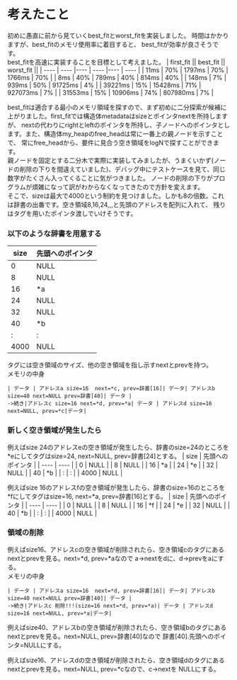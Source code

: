 # 考えたこと  
初めに愚直に前から見ていくbest_fitとworst_fitを実装しました。 時間はかかりますが、best_fitのメモリ使用率に着目すると、 
best_fitが効率が良さそうです。  
best_fitを高速に実装することを目標として考えました。
|  first_fit ||  best_fit  ||  worst_fit  ||
| ---- | ---- |---- | ---- |---- | ---- |
|  11ms  |  70%  |  1797ms  |  70%  |  1766ms  |  70%  |
|  8ms  |  40%  |  789ms  |  40%  |  814ms  |  40%  |
|  148ms  |  7%  |  939ms  |  50%  |  91725ms  |  4%  |
|  39221ms  |  15%  |  15428ms  |  71%  |  927073ms  |  7%  |
|  31553ms  |  15%  |  10906ms  |  74%  |  807980ms  |  7%  |

best_fitは適合する最小のメモリ領域を探すので、まず初めに二分探索が候補に上がりました。first_fitでは構造体metadataはsizeとポインタnextを所持しますが、
nextの代わりにrightとleftのポインタを所持し、子ノードへのポインタとします。また、構造体my_heapのfree_headは常に一番上の親ノードを示すことで、
常にfree_headから、要件に見合う空き領域をlogNで探すことができます。  
親ノードを固定とする二分木で実際に実装してみましたが、うまくいかず(ノードの削除の下りを間違えていました)、デバッグ中にテストケースを見て、同じ数字がたくさん入ってくることに気がつきました。
ノードの削除の下りがプログラムが煩雑になって訳がわからなくなってきたので方針を変えます。  
そこで、sizeは最大で4000という制約を見つけました。しかも8の倍数。これは辞書の出番です。空き領域8,16,24,,,と先頭のアドレスを配列に入れて、
残りはタグを用いたポインタ渡しでいけそうです。

### 以下のような辞書を用意する  
|  size |  先頭へのポインタ  |
| ---- | ---- |
| 0 | NULL |
| 8 | NULL |
| 16 | *a |
| 24 | NULL |
| 32 | NULL |
| 40 | *b |
| :  |  : |
| 4000 | NULL |

タグには空き領域のサイズ、他の空き領域を指し示すnextとprevを持つ。  
メモリの中身
```
| データ | アドレスa size=16  next=*c, prev=辞書[16]| データ| アドレスb size=40 next=NULL prev=辞書[40]| データ | 
->続き|アドレスc size=16 next=*d, prev=*a| データ | アドレスd size=16 next=NULL, prev=*c|データ|
```

### 新しく空き領域が発生したら 
例えばsize 24のアドレスeの空き領域が発生したら、辞書のsize=24のところを*eにしてタグはsize=24, next=NULL, prev=辞書[24]とする。
|  size |  先頭へのポインタ  |
| ---- | ---- |
| 0 | NULL |
| 8 | NULL |
| 16 | *a |
| 24 | *e |
| 32 | NULL |
| 40 | *b |
| :  |  : |
| 4000 | NULL |

例えばsize 16のアドレスfの空き領域が発生したら、辞書のsize=16のところを*fにしてタグはsize=16, next=*a, prev=辞書[16]とする。
|  size |  先頭へのポインタ  |
| ---- | ---- |
| 0 | NULL |
| 8 | NULL |
| 16 | *f |
| 24 | *e |
| 32 | NULL |
| 40 | *b |
| :  |  : |
| 4000 | NULL |

### 領域の削除  
例えばsize16、アドレスcの空き領域が削除されたら、空き領域cのタグにあるnextとprevを見る。next=*d, prev=*aなので
a->nextをdに、d->prevをaにする。  
メモリの中身
```
| データ | アドレスa size=16  next=*d, prev=辞書[16]| データ| アドレスb size=40 next=NULL prev=辞書[40]| データ | 
->続き|アドレスc 削除!!!(size=16 next=*d, prev=*a)| データ | アドレスd size=16 next=NULL, prev=*a|データ|
```

例えばsize40、アドレスbの空き領域が削除されたら、空き領域bのタグにあるnextとprevを見る。next=NULL, prev=辞書[40]なので
辞書[40].先頭へのポインタ=NULLにする。  

例えばsize16、アドレスdの空き領域が削除されたら、空き領域dのタグにあるnextとprevを見る。next=NULL, prev=*cなので、c->nextを
NULLにする。

